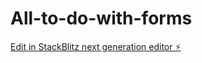 # All-to-do-with-forms

[Edit in StackBlitz next generation editor ⚡️](https://stackblitz.com/~/github.com/10486-JosephMutua/All-to-do-with-forms)